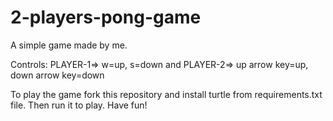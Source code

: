 # 2-players-pong-game
A simple game made by me.

Controls: PLAYER-1=> w=up, s=down and PLAYER-2=> up arrow key=up, down arrow key=down

To play the game fork this repository and install turtle from requirements.txt file. Then run it to play. Have fun! 
